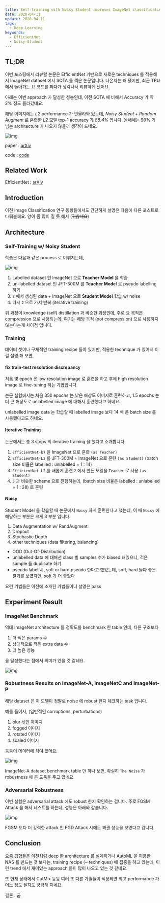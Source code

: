 ```yaml
---
title: Self-training with Noisy Student improves ImageNet classification
date: 2020-04-11
update: 2020-04-11
tags:
  - Deep-Learning
keywords:
  - EfficientNet
  - Noisy-Student
---
```


## TL;DR

이번 포스팅에서 리뷰할 논문은 EfficientNet 기반으로 새로운 techniques 를 적용해서 ImageNet dataset 에서 SOTA 를 찍은 논문입니다.
나온지는 꽤 됐지만, 최근 TPU 에서 돌아가는 요 코드를 짜다가 생각나서 리뷰하게 됐어요.

아래는 이번 approach 가 달성한 성능인데, 이전 SOTA 에 비해서 Accuracy 가 약 2% 정도 올라갔네요.

해당 이미지에는 *L2* performance 가 안올라와 있는데, *Noisy Student + Random Augment* 로 훈련한 *L2* 모델 top-1 accuracy 가 *88.4%* 입니다.
올해에는 90% 가 넘는 architecture 가 나오지 않을까 생각이 드네요.

![img](performance.png)

paper : [arXiv](https://arxiv.org/pdf/1911.04252.pdf)

code : [code](https://github.com/tensorflow/tpu/tree/master/models/official/efficientnet)

## Related Work

EfficientNet : [arXiv](https://arxiv.org/pdf/1905.11946.pdf)

## Introduction

이전 Image Classification 연구 동향들에서도 간단하게 설명은 다음에 다른 포스트로 다뤄볼께요. 양이 좀 많이 질 듯 해서 (~~귀찮네요~~)

## Architecture

### Self-Training w/ Noisy Student

학습은 다음과 같은 process 로 이뤄지는데,

![img](teacher-student.png)

1. Labelled dataset 인 ImageNet 으로 **Teacher Model** 을 학습
2. un-labelled dataset 인 JFT-300M 를 **Teacher Model** 로 pseudo labelling 하기
3. `2` 에서 생성된 data + ImageNet 으로 **Student Model** 학습 w/ noise
4.  다시 `2` 으로 가서 반복 (iterative training)

위 과정이 knowledge (self) distillation 과 비슷한 과정인데, 주로 요 목적은 compression 으로 사용되는데, 여기는 
해당 목적 (not compression) 으로 사용하지 않는다는게 차이점 입니다.

### Training

데이터 셋이나 구체적인 training recipe 들이 있지만, 적용한 technique 가 있어서 이걸 설명 해 보면,

#### fix train-test resolution discrepancy

처음 몇 epoch 은 low resolution image 로 훈련을 하고 후에 high resolution image 로 fine-tuning 하는 기법입니다.

논문 실험에서는 처음 350 epochs 는 낮은 해상도 이미지로 훈련하고, 1.5 epochs 는 더 큰 해상도로 unlabelled image 에 대해서 훈련했다고 하네요.

unlabelled image data 는 학습할 때 labelled image 보다 14 배 큰 batch size 를 사용했다고도 하네요.

#### Iterative Training

논문에서는 총 3 steps 의 iterative training 을 했다고 소개합니다.

1. `EfficientNet-b7` 을 ImageNet 으로 훈련 `(as Teacher)`
2. `EfficientNet-L2` 를 JFT-300M + ImageNet 으로 훈련 `(as Student)` (batch size 비율은 labelled : unlabelled = 1 : 14)
3. `EfficientNet-L2` 를 새롭게 훈련 `2` 에서 만든 모델을 `Teacher` 로 사용 `(as Student)`
4. `3` 과 비슷한 scheme 으로 진행하는데, (batch size 비율은 labelled : unlabelled = 1 : 28) 로 훈련

#### Noisy

Student Model 을 학습할 때 논문에서 `Noisy` 하게 훈련한다고 했는데, 이 때 `Noisy` 에 해당하는 부분은 크게 3 부분 입니다.

1. Data Augmentation w/ RandAugment
2. Dropout
3. Stochastic Depth
4. other techniques (data filtering, balancing)
  * OOD (Out-Of-Distribution)
  * unlabelled data 에 대해선 class 별 samples 수가 biased 돼있으니, 적은 sample 들 duplicate 하기
  * pseudo label 시, soft or hard pseudo 한다고 했었는데, soft, hard 둘다 좋은 결과를 보였지만, soft 가 더 좋았다

요런 기법들은 이전에 소개된 기법들이니 설명은 pass

## Experiment Result

### ImageNet Benchmark

역대 ImageNet architecture 들 정확도를 benchmark 한 table 인데, 다른 구조보다 

1. 더 적은 params 수
2. 상대적으로 적은 extra data 수
3. 더 높은 성능

을 달성했다는 점에서 의미가 있을 것 같네요.

![img](overall-imagenet-performance.png)

### Robustness Results on ImageNet-A, ImageNetC and ImageNet-P

해당 dataset 은 이 모델이 정말로 noise 에 robust 한지 체크하는 task 입니다.

예를 들어서, (일반적인 corruptions, perturbations)

1. blur 섞인 이미지
2. fogged 이미지
3. rotated 이미지 
4. scaled 이미지

등등이 데이터에 섞여 있어요.

![img](imagenet-a-benchmark.png)

ImageNet-A dataset benchmark table 만 하나 보면, 확실히 `The Noise` 가 robustness 에 큰 도움을 주고 있네요.

### Adversarial Robustness

이번 실험은 adversarial attack 에도 robust 한지 확인하는 겁니다. 주로 FGSM Attack 을 해서 테스트를 하는데, 성능은 아래와 같습니다.

![img](fgsm-benchmark.png)

FGSM 보다 더 강력한 attack 인 FGD Attack 시에도 꽤괜 성능을 보였다고 캅니다.

## Conclusion

요즘 경향들은 이전처럼 deep 한 architecture 를 설계하거나 AutoML 을 이용한 NAS 를 만드는 것 보다는,
training recipe (~ techniques) 에 집중을 하고 있는데, 이런 trend 에서 재미있는 approach 들이 많이 나오고 있는 것 같네요.

또 현재 상태에서 CutMix 등등 여러 또 다른 기술들이 적용되면 최고 performance 가 어느 정도 될지도 궁금해 지네요.

결론 : 굳
